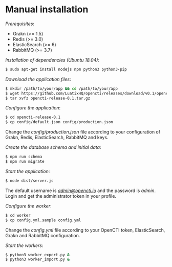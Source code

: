 # Manual installation

*Prerequisites*:

- Grakn (>= 1.5)
- Redis (>= 3.0)
- ElasticSearch (>= 6)
- RabbitMQ (>= 3.7)

*Installation of dependencies (Ubuntu 18.04)*:
```bash
$ sudo apt-get install nodejs npm python3 python3-pip
```

*Download the application files*:
```bash
$ mkdir /path/to/your/app && cd /path/to/your/app
$ wget https://github.com/LuatixHQ/opencti/releases/download/v0.1/opencti-release-0.1.tar.gz
$ tar xvfz opencti-release-0.1.tar.gz
```

*Configure the application*:
```bash
$ cd opencti-release-0.1
$ cp config/default.json config/production.json
```

Change the *config/production.json* file according to your configuration of Grakn, Redis, ElasticSearch, RabbitMQ and keys.

*Create the database schema and initial data*:
```bash
$ npm run schema
$ npm run migrate
```

*Start the application*:
```bash
$ node dist/server.js
```

The default username is *admin@opencti.io* and the password is *admin*. Login and get the administrator token in your profile.

*Configure the worker*:
```bash
$ cd worker
$ cp config.yml.sample config.yml
```

Change the *config.yml* file according to your OpenCTI token, ElasticSearch, Grakn and RabbitMQ configuration.

*Start the workers*:
```bash
$ python3 worker_export.py &
$ python3 worker_import.py &
```

